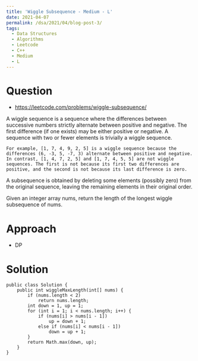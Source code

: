 ```yaml
---
title: 'Wiggle Subsequence - Medium - L'
date: 2021-04-07
permalink: /dsa/2021/04/blog-post-3/
tags:
  - Data Structures
  - Algorithms
  - Leetcode
  - C++
  - Medium
  - L
---
```


# Question

- https://leetcode.com/problems/wiggle-subsequence/

A wiggle sequence is a sequence where the differences between successive numbers strictly alternate between positive and negative. The first difference (if one exists) may be either positive or negative. A sequence with two or fewer elements is trivially a wiggle sequence.

    For example, [1, 7, 4, 9, 2, 5] is a wiggle sequence because the differences (6, -3, 5, -7, 3) alternate between positive and negative.
    In contrast, [1, 4, 7, 2, 5] and [1, 7, 4, 5, 5] are not wiggle sequences. The first is not because its first two differences are positive, and the second is not because its last difference is zero.

A subsequence is obtained by deleting some elements (possibly zero) from the original sequence, leaving the remaining elements in their original order.

Given an integer array nums, return the length of the longest wiggle subsequence of nums.

# Approach

- DP


# Solution
```
public class Solution {
    public int wiggleMaxLength(int[] nums) {
        if (nums.length < 2)
            return nums.length;
        int down = 1, up = 1;
        for (int i = 1; i < nums.length; i++) {
            if (nums[i] > nums[i - 1])
                up = down + 1;
            else if (nums[i] < nums[i - 1])
                down = up + 1;
        }
        return Math.max(down, up);
    }
}
```